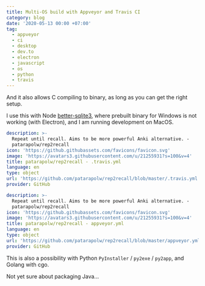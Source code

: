 ```yaml
---
title: Multi-OS build with Appveyor and Travis CI
category: blog
date: '2020-05-13 00:00 +07:00'
tag:
  - appveyor
  - ci
  - desktop
  - dev.to
  - electron
  - javascript
  - os
  - python
  - travis
---
```


And it also allows C compiling to binary, as long as you can get the right setup.

I use this with Node [better-sqlite3](https://github.com/JoshuaWise/better-sqlite3), where prebuilt binary for Windows is not working (with Electron), and I am running development on MacOS.

```yaml link
description: >-
  Repeat until recall. Aims to be more powerful Anki alternative. -
  patarapolw/rep2recall
icon: 'https://github.githubassets.com/favicons/favicon.svg'
image: 'https://avatars3.githubusercontent.com/u/21255931?s=100&v=4'
title: patarapolw/rep2recall - .travis.yml
language: en
type: object
url: 'https://github.com/patarapolw/rep2recall/blob/master/.travis.yml'
provider: GitHub
```

<!-- excerpt_separator -->

```yaml link
description: >-
  Repeat until recall. Aims to be more powerful Anki alternative. -
  patarapolw/rep2recall
icon: 'https://github.githubassets.com/favicons/favicon.svg'
image: 'https://avatars3.githubusercontent.com/u/21255931?s=100&v=4'
title: patarapolw/rep2recall - appveyor.yml
language: en
type: object
url: 'https://github.com/patarapolw/rep2recall/blob/master/appveyor.yml'
provider: GitHub
```

This is also a possibility with Python `PyInstaller` / `py2exe` / `py2app`, and Golang with cgo.

Not yet sure about packaging Java...
